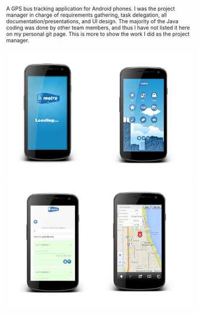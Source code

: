 A GPS bus tracking application for Android phones.  I was the project manager in charge of requirements gathering, 
task delegation, all documentation/presentations, and UI design.  The majority of the Java coding was done by other 
team members, and thus I have not listed it here on my personal git page.  This is more to show the work I did as
the project manager.

![Alt text](1.png?raw=true "Screenshot 1")
![Alt text](2.png?raw=true "Screenshot 2")